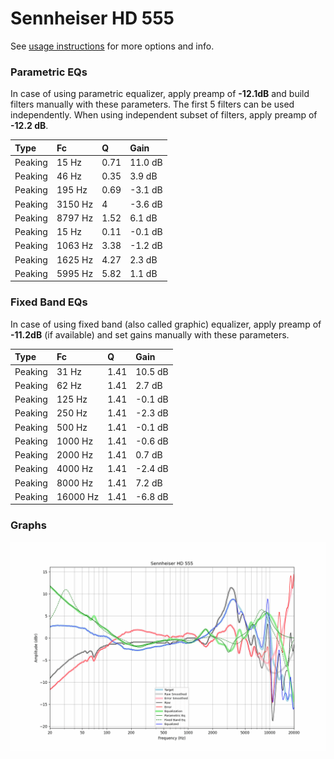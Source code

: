 # Sennheiser HD 555
See [usage instructions](https://github.com/jaakkopasanen/AutoEq#usage) for more options and info.

### Parametric EQs
In case of using parametric equalizer, apply preamp of **-12.1dB** and build filters manually
with these parameters. The first 5 filters can be used independently.
When using independent subset of filters, apply preamp of **-12.2 dB**.

| Type    | Fc      |    Q | Gain    |
|:--------|:--------|:-----|:--------|
| Peaking | 15 Hz   | 0.71 | 11.0 dB |
| Peaking | 46 Hz   | 0.35 | 3.9 dB  |
| Peaking | 195 Hz  | 0.69 | -3.1 dB |
| Peaking | 3150 Hz | 4    | -3.6 dB |
| Peaking | 8797 Hz | 1.52 | 6.1 dB  |
| Peaking | 15 Hz   | 0.11 | -0.1 dB |
| Peaking | 1063 Hz | 3.38 | -1.2 dB |
| Peaking | 1625 Hz | 4.27 | 2.3 dB  |
| Peaking | 5995 Hz | 5.82 | 1.1 dB  |

### Fixed Band EQs
In case of using fixed band (also called graphic) equalizer, apply preamp of **-11.2dB**
(if available) and set gains manually with these parameters.

| Type    | Fc       |    Q | Gain    |
|:--------|:---------|:-----|:--------|
| Peaking | 31 Hz    | 1.41 | 10.5 dB |
| Peaking | 62 Hz    | 1.41 | 2.7 dB  |
| Peaking | 125 Hz   | 1.41 | -0.1 dB |
| Peaking | 250 Hz   | 1.41 | -2.3 dB |
| Peaking | 500 Hz   | 1.41 | -0.1 dB |
| Peaking | 1000 Hz  | 1.41 | -0.6 dB |
| Peaking | 2000 Hz  | 1.41 | 0.7 dB  |
| Peaking | 4000 Hz  | 1.41 | -2.4 dB |
| Peaking | 8000 Hz  | 1.41 | 7.2 dB  |
| Peaking | 16000 Hz | 1.41 | -6.8 dB |

### Graphs
![](./Sennheiser%20HD%20555.png)
